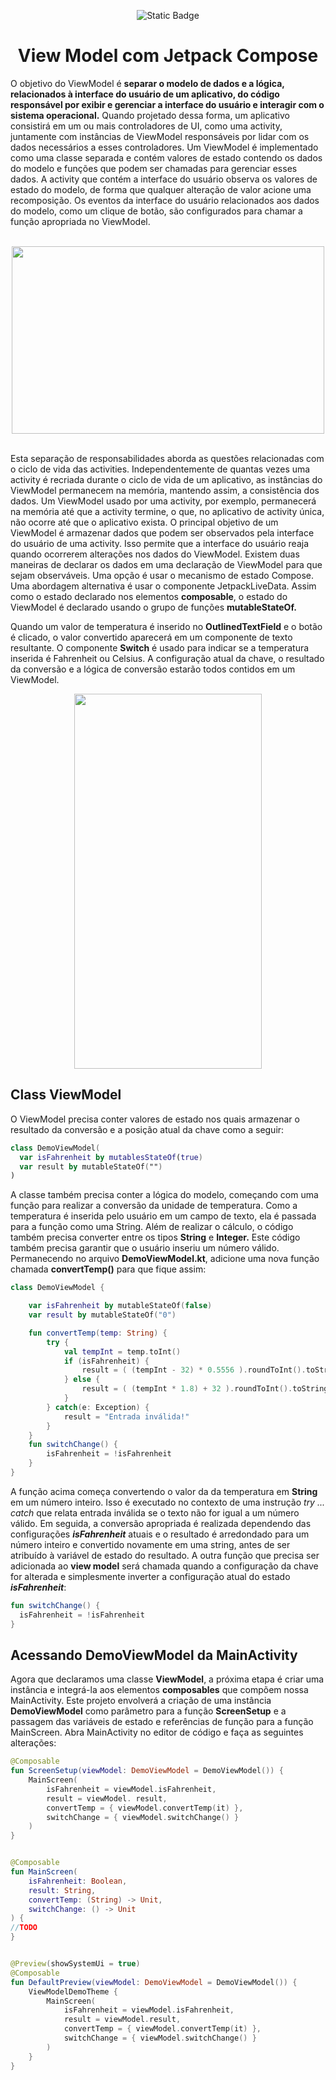 <div align="center">

![Static Badge](https://img.shields.io/badge/status-Conclu%C3%ADdo-%2390EE90)


# View Model com Jetpack Compose
  
</div>
<p>
O objetivo do ViewModel é <b>separar o modelo de dados e a lógica, relacionados à interface do usuário de um aplicativo, do código responsável por exibir e gerenciar a interface do usuário e interagir com o sistema operacional.</b>
Quando projetado dessa forma, um aplicativo consistirá em um ou mais controladores de UI, como uma activity, juntamente com instâncias de ViewModel responsáveis ​​por lidar com os dados necessários a esses controladores. 
Um ViewModel é implementado como uma classe separada e contém valores de estado contendo os dados do modelo e funções que podem ser chamadas para gerenciar esses dados. A activity que contém a interface do usuário observa os valores de estado do     modelo, de forma que qualquer alteração de valor acione uma recomposição. Os eventos da interface do usuário relacionados aos dados do modelo, como um clique de botão, são configurados para chamar a função apropriada no ViewModel.
</p>

<div align="center"><br>

<img src="https://github.com/DeniseLeandroDeCastro/view_model_demo/assets/29150094/ec23101b-008d-43d8-863a-7f38c110c5a6" width="500" height="300"/>
  
</div><br>

<p>
Esta separação de responsabilidades aborda as questões relacionadas com o ciclo de vida das activities. Independentemente de quantas vezes uma activity é recriada durante o ciclo de vida de um aplicativo, as instâncias do ViewModel permanecem na memória, mantendo assim, a consistência dos dados. Um ViewModel usado por uma activity, por exemplo, permanecerá na memória até que a activity termine, o que, no aplicativo de activity única, não ocorre até que o aplicativo exista. O principal objetivo de um ViewModel é armazenar dados que podem ser observados pela interface do usuário de uma activity. Isso permite que a interface do usuário reaja quando ocorrerem alterações nos dados do ViewModel. Existem duas maneiras de declarar os dados em uma declaração de ViewModel para que sejam observáveis. Uma opção é usar o mecanismo de estado Compose. Uma abordagem alternativa é usar o componente JetpackLiveData. Assim como o estado declarado nos elementos <b>composable</b>, o estado do ViewModel é declarado usando o grupo de funções <b>mutableStateOf.</b>
</p>
<p>
Quando um valor de temperatura é inserido no <b>OutlinedTextField</b> e o botão é clicado, o valor convertido aparecerá em um componente de texto resultante. O componente <b>Switch</b> é usado para indicar se a temperatura inserida é Fahrenheit ou Celsius. A configuração atual da chave, o resultado da conversão e a lógica de conversão estarão todos contidos em um ViewModel.
</p>

<div align="center">

<img src="https://github.com/DeniseLeandroDeCastro/view_model_demo/assets/29150094/ec15eecd-e1fb-4425-8fd2-a0868ac9a1c5" width="300" height="600"/>

</div>

## Class ViewModel
<p>
  O ViewModel precisa conter valores de estado nos quais armazenar o resultado da conversão e a posição atual da chave como a seguir:
</p>

```kotlin
class DemoViewModel(
  var isFahrenheit by mutablesStateOf(true)
  var result by mutableStateOf("")
)
```

<p>
A classe também precisa conter a lógica do modelo, começando com uma função para realizar a conversão da unidade de temperatura. Como a temperatura é inserida pelo usuário em um campo de texto, ela é passada para a função como uma String. Além de realizar o cálculo, o código também precisa converter entre os tipos <b>String</b> e <b>Integer.</b> Este código também precisa garantir que o usuário inseriu um número válido. Permanecendo no arquivo <b>DemoViewModel.kt</b>, adicione uma nova função chamada <b>convertTemp()</b> para que fique assim:
</p>

```kotlin
class DemoViewModel {

    var isFahrenheit by mutableStateOf(false)
    var result by mutableStateOf("0")

    fun convertTemp(temp: String) {
        try {
            val tempInt = temp.toInt()
            if (isFahrenheit) {
                result = ( (tempInt - 32) * 0.5556 ).roundToInt().toString()
            } else {
                result = ( (tempInt * 1.8) + 32 ).roundToInt().toString()
            }
        } catch(e: Exception) {
            result = "Entrada inválida!"
        }
    }
    fun switchChange() {
        isFahrenheit = !isFahrenheit
    }
}
```

<p>
A função acima começa convertendo o valor da da temperatura em <b>String</b> em um número inteiro. Isso é executado no contexto de uma instrução <i>try ... catch</i> que relata entrada inválida se o texto não for igual a um número válido. Em seguida, a conversão apropriada é realizada dependendo das configurações <i><b>isFahrenheit</b></i> atuais e o resultado é arredondado para um número inteiro e convertido novamente em uma string, antes de ser atribuído à variável de estado do resultado. A outra função que precisa ser adicionada ao <b>view model</b> será chamada quando a configuração da chave for alterada e simplesmente inverter a configuração atual do estado <i><b>isFahrenheit</b></i>:
</p>

```kotlin
fun switchChange() {
  isFahrenheit = !isFahrenheit
}
```

## Acessando DemoViewModel da MainActivity

<p>
Agora que declaramos uma classe <b>ViewModel</b>, a próxima etapa é criar uma instância e integrá-la aos elementos <b>composables</b> que compõem nossa MainActivity. Este projeto envolverá a criação de uma instância <b>DemoViewModel</b> como parâmetro para a função <b>ScreenSetup</b> e a passagem das variáveis ​​de estado e referências de função para a função MainScreen. Abra MainActivity no editor de código e faça as seguintes alterações:
</p>

```kotlin
@Composable
fun ScreenSetup(viewModel: DemoViewModel = DemoViewModel()) {
    MainScreen(
        isFahrenheit = viewModel.isFahrenheit,
        result = viewModel. result,
        convertTemp = { viewModel.convertTemp(it) },
        switchChange = { viewModel.switchChange() }
    )
}


@Composable
fun MainScreen(
    isFahrenheit: Boolean,
    result: String,
    convertTemp: (String) -> Unit,
    switchChange: () -> Unit
) {
//TODO
}


@Preview(showSystemUi = true)
@Composable
fun DefaultPreview(viewModel: DemoViewModel = DemoViewModel()) {
    ViewModelDemoTheme {
        MainScreen(
            isFahrenheit = viewModel.isFahrenheit,
            result = viewModel.result,
            convertTemp = { viewModel.convertTemp(it) },
            switchChange = { viewModel.switchChange() }
        )
    }
}
```



